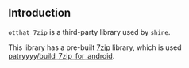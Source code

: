 ## Introduction

`otthat_7zip` is a third-party library used by `shine`.

This library has a pre-built [7zip](https://www.7-zip.org/) library, which is used [patryyyy/build_7zip_for_android](https://github.com/patryyyy/build_7zip_for_android).
